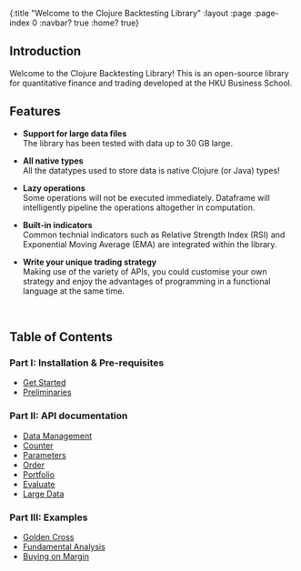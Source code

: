 {:title "Welcome to the Clojure Backtesting Library"
 :layout :page
 :page-index 0
 :navbar? true
 :home? true}

## Introduction

Welcome to the Clojure Backtesting Library! This is an open-source library for quantitative finance and trading developed at the HKU Business School. 

## Features

- **Support for large data files**  
  The library has been tested with data up to 30 GB large.

- **All native types**  
  All the datatypes used to store data is native Clojure (or Java) types!  

- **Lazy operations**  
  Some operations will not be executed immediately. Dataframe will intelligently pipeline the operations altogether in computation.  

- **Built-in indicators**  
  Common technial indicators such as Relative Strength Index (RSI) and Exponential Moving Average (EMA) are integrated within the library.

- **Write your unique trading strategy**  
  Making use of the variety of APIs, you could customise your own strategy and enjoy the advantages of programming in a functional language at the same time. 

<br>

## Table of Contents

### Part I: Installation & Pre-requisites

- [Get Started](/posts/get-started)
- [Preliminaries](/posts/preliminaries)

### Part II: API documentation

- [Data Management](/posts/data-management)
- [Counter](/posts/counter)
- [Parameters](/posts/parameters)
- [Order](/posts/order)
- [Portfolio](/posts/portfolio)
- [Evaluate](/posts/evaluate)
- [Large Data](/posts/large-data)

### Part III: Examples

- [Golden Cross](/posts/example-golden-cross)
- [Fundamental Analysis](/posts/example-fundamental-analysis)
- [Buying on Margin](/posts/example-buying-on-margin)
